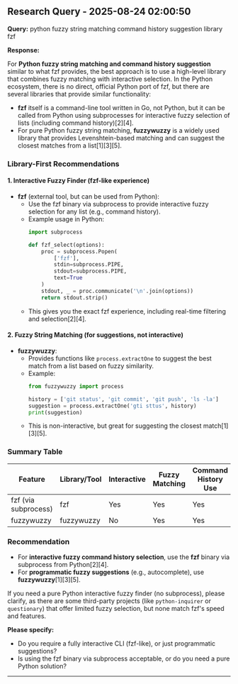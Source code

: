 
## Research Query - 2025-08-24 02:00:50

**Query:** python fuzzy string matching command history suggestion library fzf

**Response:**

For **Python fuzzy string matching and command history suggestion** similar to what fzf provides, the best approach is to use a high-level library that combines fuzzy matching with interactive selection. In the Python ecosystem, there is no direct, official Python port of fzf, but there are several libraries that provide similar functionality:

- **fzf** itself is a command-line tool written in Go, not Python, but it can be called from Python using subprocesses for interactive fuzzy selection of lists (including command history)[2][4].
- For pure Python fuzzy string matching, **fuzzywuzzy** is a widely used library that provides Levenshtein-based matching and can suggest the closest matches from a list[1][3][5].

### Library-First Recommendations

#### 1. Interactive Fuzzy Finder (fzf-like experience)
- **fzf** (external tool, but can be used from Python):
    - Use the fzf binary via subprocess to provide interactive fuzzy selection for any list (e.g., command history).
    - Example usage in Python:
      ```python
      import subprocess

      def fzf_select(options):
          proc = subprocess.Popen(
              ['fzf'],
              stdin=subprocess.PIPE,
              stdout=subprocess.PIPE,
              text=True
          )
          stdout, _ = proc.communicate('\n'.join(options))
          return stdout.strip()
      ```
    - This gives you the exact fzf experience, including real-time filtering and selection[2][4].

#### 2. Fuzzy String Matching (for suggestions, not interactive)
- **fuzzywuzzy**:
    - Provides functions like `process.extractOne` to suggest the best match from a list based on fuzzy similarity.
    - Example:
      ```python
      from fuzzywuzzy import process

      history = ['git status', 'git commit', 'git push', 'ls -la']
      suggestion = process.extractOne('gti sttus', history)
      print(suggestion)
      ```
    - This is non-interactive, but great for suggesting the closest match[1][3][5].

### Summary Table

| Feature                | Library/Tool | Interactive | Fuzzy Matching | Command History Use | Python Native |
|------------------------|--------------|-------------|----------------|--------------------|--------------|
| fzf (via subprocess)   | fzf          | Yes         | Yes            | Yes                | No           |
| fuzzywuzzy             | fuzzywuzzy   | No          | Yes            | Yes                | Yes          |

### Recommendation

- For **interactive fuzzy command history selection**, use the **fzf** binary via subprocess from Python[2][4].
- For **programmatic fuzzy suggestions** (e.g., autocomplete), use **fuzzywuzzy**[1][3][5].

If you need a pure Python interactive fuzzy finder (no subprocess), please clarify, as there are some third-party projects (like `python-inquirer` or `questionary`) that offer limited fuzzy selection, but none match fzf's speed and features.

**Please specify:**
- Do you require a fully interactive CLI (fzf-like), or just programmatic suggestions?
- Is using the fzf binary via subprocess acceptable, or do you need a pure Python solution?

---
